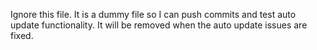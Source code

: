 Ignore this file. It is a dummy file so I can push commits and test auto update
functionality. It will be removed when the auto update issues are fixed.
